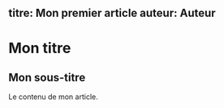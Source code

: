 titre: Mon premier article
auteur: Auteur
----

# Mon titre

## Mon sous-titre

Le contenu de mon article.